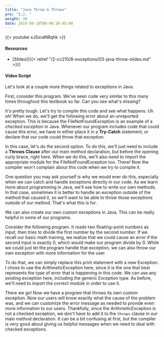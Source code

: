 ```yaml
---
title: "Java Throw & Throws"
pre: "3.J. "
weight: 30
date: 2019-09-10T00:00:26-05:00
---
```


{{< youtube xJSxraNRqhk >}}

#### Resources

* [Slides]({{< relref "/2-cc210/8-exceptions/03-java-throw-slides.md" >}})

#### Video Script

Let's look at a couple more things related to exceptions in Java.

First, consider this program. We've seen code very similar to this many times throughout this textbook so far. Can you see what's missing?

It's pretty tough. Let's try to compile this code and see what happens. Uh oh! When we do, we'll get the following error about an unreported exception. This is because the FileNotFoundException is an example of a _checked exception_ in Java. Whenever our program includes code that could cause this error, we have to either place it in a **Try-Catch** statement, or declare that our code could throw that exception.

In this case, let's do the second option. To do this, we'll just need to include a **Throws Clause** after our main method declaration, but before the opening curly brace, right here. When we do this, we'll also need to import the appropriate module for the FileNotFoundException too. There! Now the compiler won't complain about this code when we try to compile it.

One question you may ask yourself is why we would ever do this, especially when we can catch and handle exceptions directly in our code. As we learn more about programming in Java, we'll see how to write our own methods. In that case, sometimes it is better to handle an exception outside of the method that caused it, so we'll want to be able to throw those exceptions outside of our method. That's what this is for.

We can also create our own custom exceptions in Java. This can be really helpful in some of our programs.

Consider the following program. It reads two floating-point numbers as input, then tries to divide the first number by the second number. If we recall our basic math training, we realize that we could cause an error if the second input is exactly 0, which would make our program divide by 0. While we could just let the program handle that exception, we can also throw our own exception with more information for the user.

To do that, we can simply replace this print statement with a new Exception. I chose to use the ArithmeticException here, since it is the one that best represents the type of error that is happening in this code. We can use any existing exception here, including the generic Exception type. As before, we'll need to import the correct module in order to use it.

There we go! Now we have a program that throws its own custom exception. Now our users will know exactly what the cause of the problem was, and we can customize the error message as needed to provide even more information to our users. Thankfully, since the ArithmeticException is not a checked exception, we don't have to add it to the `throws` clause in our main method declaration. It can be a bit confusing at first, but the compiler is very good about giving us helpful messages when we need to deal with checked exceptions.
